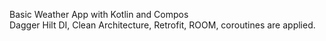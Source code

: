 Basic Weather App with Kotlin and Compos  <br />
Dagger Hilt DI, Clean Architecture, Retrofit, ROOM, coroutines are applied.

